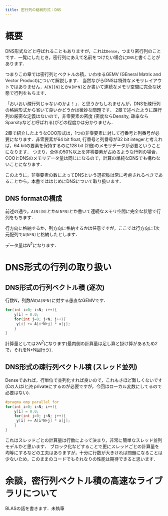 ```yaml
---
title: 密行列の格納形式：DNS
---
```

# 概要
DNS形式などと呼ばれることもありますが，これは`Dense`，つまり密行列のことです．一覧にしたとき，密行列にあえて名前をつけたい場合に`DNS`と書くことがあります．

つまりこの章では密行列とベクトルの積，いわゆるGEMV (GEneral Matrix and Vector Product)について解説します．
当然ながらDNSは特殊なメモリレイアウトではありません．`A[N][N]`とか`A[N*N]`とか書いて連続なメモリ空間に完全な状態で行列をもちます．

「おいおい疎行列じゃないのかよ！」．と思うかもしれませんが，DNSを疎行列の格納形式から省いて良いかどうかは微妙な問題です．
2章で述べたように疎行列の厳密な定義はないので，非零要素の密度 (密度ならDensity, 疎率ならSparsityなどと呼ばれる)がどの程度かは分かりません．

2章で紹介したようなCOO形式は，1つの非零要素に対して行番号と列番号が必要になります．非零要素が64 bit float, 行番号と列番号が32 bit integerと考えれば，64 bitの要素を保持するのに128 bit (2倍)のメモリデータが必要ということになります．
つまり，全体の50%以上を非零要素が占めるような行列の場合，COOとDNSのメモリデータ量は同じになるので，計算の単純なDNSでも構わないことになります．

このように，非零要素の数によってDNSという選択肢は常に考慮されるべきであることから，本書でははじめにDNSについて取り扱います．

## DNS formatの構成
前述の通り，`A[N][N]`とか`A[N*N]`とか書いて連続なメモリ空間に完全な状態で行列をもちます．

行方向に格納するか，列方向に格納するかは任意ですが，ここでは行方向に1次元配列で`A[N*N]`と格納したとします．

データ量は$N^2$になります．

# DNS形式の行列の取り扱い
## DNS形式の行列ベクトル積 (逐次)
行数$N$，列数$N$の`A[N*N]`に対する愚直なGEMVです．

```cpp
for(int i=0; i<N; i++){
    y[i] = 0.0;
    for(int j=0; j<N; j++){
     y[i] += A[i*N+j] * x[j];
    }
}
```

計算量としては$2N^2$になります(最内側の計算量は足し算と掛け算があるため2で，それをN*N回行う)．

## DNS形式の疎行列ベクトル積 (スレッド並列)
Denseであれば，行単位で並列化すれば良いので，これもさほど難しくないです (Cの人はiとjをprivateにするのが必要ですが，今回はローカル変数にしてるので必要はない)．

```cpp
#pragma omp parallel for
for(int i=0; i<N; i++){
    y[i] = 0.0;
    for(int j=0; j<N; j++){
     y[i] += A[i*N+j] * x[j];
    }
}
```

これはスレッドごとの計算量は行数によって決まり，非常に簡単なスレッド並列モデルかと思います．
ブロック化などすることで更にスレッドごとの計算量を均等にするなどの工夫はありますが，十分に行数が大きければ問題になることは少ないため，このままのコードでもそれなりの性能は期待できると思います．

# 余談，密行列ベクトル積の高速なライブラリについて
BLASの話を書きます．未執筆
